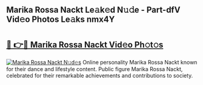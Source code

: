## Marika Rossa Nackt Le𝚊k𝚎d N𝚞𝚍e - Part-dfV Vid𝚎o Photos Le𝚊ks nmx4Y

# <h2><a href="http://fb7dzv.evod.top/?m=Marika+Rossa+Nackt">🔗 👉🔴 Marika Rossa Nackt Vid𝚎o Ph𝚘t𝚘s</a></h2>

[![Marika Rossa Nackt N𝚞d𝚎s](https://i.imgur.com/8V9OHl7.gif)](http://fb7dzv.evod.top/?m=Marika+Rossa+Nackt)
Online personality Marika Rossa Nackt known for their dance and lifestyle content. Public figure Marika Rossa Nackt, celebrated for their remarkable achievements and contributions to society. 
